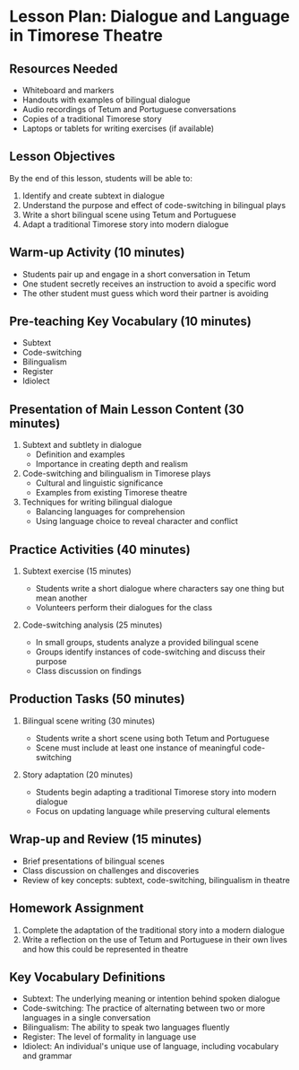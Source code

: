# Lesson Plan: Dialogue and Language in Timorese Theatre

## Resources Needed
- Whiteboard and markers
- Handouts with examples of bilingual dialogue
- Audio recordings of Tetum and Portuguese conversations
- Copies of a traditional Timorese story
- Laptops or tablets for writing exercises (if available)

## Lesson Objectives
By the end of this lesson, students will be able to:
1. Identify and create subtext in dialogue
2. Understand the purpose and effect of code-switching in bilingual plays
3. Write a short bilingual scene using Tetum and Portuguese
4. Adapt a traditional Timorese story into modern dialogue

## Warm-up Activity (10 minutes)
- Students pair up and engage in a short conversation in Tetum
- One student secretly receives an instruction to avoid a specific word
- The other student must guess which word their partner is avoiding

## Pre-teaching Key Vocabulary (10 minutes)
- Subtext
- Code-switching
- Bilingualism
- Register
- Idiolect

## Presentation of Main Lesson Content (30 minutes)
1. Subtext and subtlety in dialogue
   - Definition and examples
   - Importance in creating depth and realism
2. Code-switching and bilingualism in Timorese plays
   - Cultural and linguistic significance
   - Examples from existing Timorese theatre
3. Techniques for writing bilingual dialogue
   - Balancing languages for comprehension
   - Using language choice to reveal character and conflict

## Practice Activities (40 minutes)
1. Subtext exercise (15 minutes)
   - Students write a short dialogue where characters say one thing but mean another
   - Volunteers perform their dialogues for the class

2. Code-switching analysis (25 minutes)
   - In small groups, students analyze a provided bilingual scene
   - Groups identify instances of code-switching and discuss their purpose
   - Class discussion on findings

## Production Tasks (50 minutes)
1. Bilingual scene writing (30 minutes)
   - Students write a short scene using both Tetum and Portuguese
   - Scene must include at least one instance of meaningful code-switching

2. Story adaptation (20 minutes)
   - Students begin adapting a traditional Timorese story into modern dialogue
   - Focus on updating language while preserving cultural elements

## Wrap-up and Review (15 minutes)
- Brief presentations of bilingual scenes
- Class discussion on challenges and discoveries
- Review of key concepts: subtext, code-switching, bilingualism in theatre

## Homework Assignment
1. Complete the adaptation of the traditional story into a modern dialogue
2. Write a reflection on the use of Tetum and Portuguese in their own lives and how this could be represented in theatre

## Key Vocabulary Definitions
- Subtext: The underlying meaning or intention behind spoken dialogue
- Code-switching: The practice of alternating between two or more languages in a single conversation
- Bilingualism: The ability to speak two languages fluently
- Register: The level of formality in language use
- Idiolect: An individual's unique use of language, including vocabulary and grammar